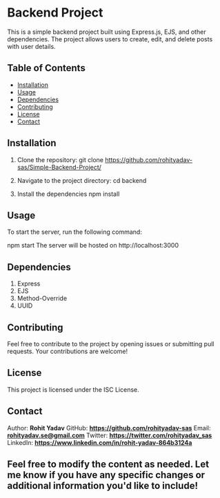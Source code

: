 # Backend Project

This is a simple backend project built using Express.js, EJS, and other dependencies. The project allows users to create, edit, and delete posts with user details.

## Table of Contents

- [Installation](#installation)
- [Usage](#usage)
- [Dependencies](#dependencies)
- [Contributing](#contributing)
- [License](#license)
- [Contact](#contact)

## Installation

1. Clone the repository:
   git clone https://github.com/rohityadav-sas/Simple-Backend-Project/

3. Navigate to the project directory:
   cd backend
   
4. Install the dependencies
   npm install

## Usage
To start the server, run the following command:

npm start
The server will be hosted on http://localhost:3000

## Dependencies
1. Express
2. EJS
3. Method-Override
4. UUID

## Contributing
Feel free to contribute to the project by opening issues or submitting pull requests. Your contributions are welcome!

## License
This project is licensed under the ISC License.

## Contact
Author: **Rohit Yadav**
GitHub: **https://github.com/rohityadav-sas**
Email: **rohityadav.se@gmail.com**
Twitter: **https://twitter.com/rohityadav_sas**
LinkedIn: **https://www.linkedin.com/in/rohit-yadav-864b3124a**


## Feel free to modify the content as needed. Let me know if you have any specific changes or additional information you'd like to include!
